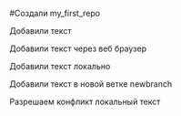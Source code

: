 #Создали my_first_repo

Добавили текст 

Добавили текст через веб браузер

Добавили текст локально 

Добавили текст в новой ветке newbranch 

Разрешаем конфликт локальный текст 